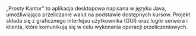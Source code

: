 „Prosty Kantor” to aplikacja desktopowa napisana w języku Java, umożliwiająca przeliczanie walut na podstawie dostępnych kursów. Projekt składa się z graficznego interfejsu użytkownika (GUI) oraz logiki serwera i klienta, które komunikują się w celu wykonania operacji przeliczeniowych.
